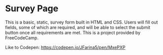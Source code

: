 # Survey Page

This is a basic, static, survey form built in HTML and CSS. Users will fill out fields, some of which are required, and will be able to select the submit button once all requirements are met. This is a project provided by FreeCodeCamp.

Like to Codepen: https://codepen.io/JFarina5/pen/MxePXP
